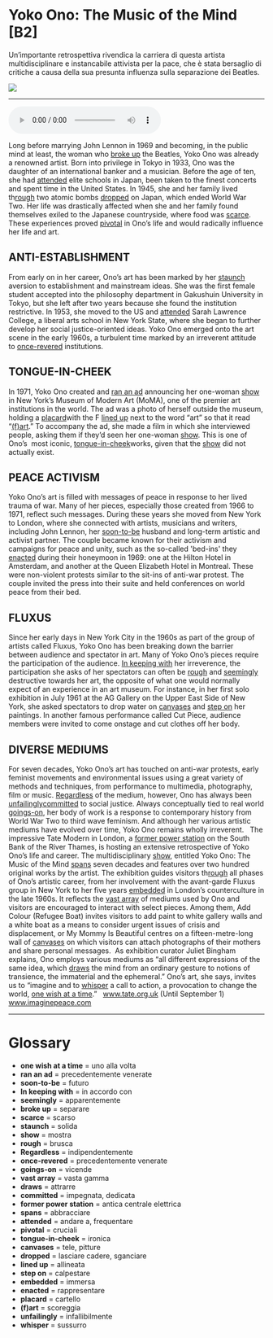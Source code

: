 # Yoko Ono: The Music of the Mind   [B2]

Un’importante retrospettiva rivendica la carriera di questa artista multidisciplinare e instancabile attivista per la pace, che è stata bersaglio di critiche a causa della sua presunta influenza sulla separazione dei Beatles.

![](Yoko%20Ono%20The%20Music%20of%20the%20Mind.jpg)

--------------

<div>
<audio controls autoplay>
    <source src="https:/raw.githubusercontent.com/dartie/speakup/main/2024-06/Yoko%20Ono%20The%20Music%20of%20the%20Mind.mp3" type="audio/mpeg">
</audio>
</div>


Long before marrying John Lennon in 1969 and becoming, in the public mind at least, the woman who [broke up](## "separare") the Beatles, Yoko Ono was already a renowned artist. Born into privilege in Tokyo in 1933, Ono was the daughter of an international banker and a musician. Before the age of ten, she had [attended](## "andare a, frequentare") elite schools in Japan, been taken to the finest concerts and spent time in the United States. In 1945, she and her family lived th[rough](## "brusca") two atomic bombs [dropped](## "lasciare cadere, sganciare") on Japan, which ended World War Two. Her life was drastically affected when she and her family found themselves exiled to the Japanese countryside, where food was [scarce](## "scarso"). These experiences proved [pivotal](## "cruciali") in Ono’s life and would radically influence her life and art.

## ANTI-ESTABLISHMENT
From early on in her career, Ono’s art has been marked by her [staunch](## "solida") aversion to establishment and mainstream ideas. She was the first female student accepted into the philosophy department in Gakushuin University in Tokyo, but she left after two years because she found the institution restrictive. In 1953, she moved to the US and [attended](## "andare a, frequentare") Sarah Lawrence College, a liberal arts school in New York State, where she began to further develop her social justice-oriented ideas. Yoko Ono emerged onto the art scene in the early 1960s, a turbulent time marked by an irreverent attitude to [once-revered](## "precedentemente venerate") institutions. 

## TONGUE-IN-CHEEK
In 1971, Yoko Ono created and [ran an ad](## "precedentemente venerate") announcing her one-woman [show](## "mostra") in New York’s Museum of Modern Art (MoMA), one of the premier art institutions in the world. The ad was a photo of herself outside the museum, holding a [placard](## "cartello")with the F [lined up](## "allineata") next to the word “art” so that it read “[(f)art](## "scoreggia").” To accompany the ad, she made a film in which she interviewed people, asking them if they’d seen her one-woman [show](## "mostra"). This is one of Ono’s  most iconic, [tongue-in-cheek](## "ironica")works, given that the [show](## "mostra") did not actually exist. 

## PEACE ACTIVISM 
Yoko Ono’s art is filled with messages of peace in response to her lived trauma of war. Many of her pieces, especially those created from 1966 to 1971, reflect such messages. During these years she moved from New York to London, where she connected with artists, musicians and writers, including John Lennon, her [soon-to-be](## "futuro") husband and long-term artistic and activist partner. The couple became known for their activism and campaigns for peace and unity, such as the so-called 'bed-ins' they [enacted](## "rappresentare") during their honeymoon in 1969: one at the Hilton Hotel in Amsterdam, and another at the Queen Elizabeth Hotel in Montreal. These were non-violent protests similar to the sit-ins of anti-war protest. The couple invited the press into their suite and held conferences on world peace from their bed. 

## FLUXUS
Since her early days in New York City in the 1960s as part of the group of artists called Fluxus, Yoko Ono has been breaking down the barrier between audience and spectator in art. Many of Yoko Ono’s pieces require the participation of the audience. [In keeping with](## "in accordo con") her irreverence, the participation she asks of her spectators can often be [rough](## "brusca") and [seemingly](## "apparentemente") destructive towards her art, the opposite of what one would normally expect of an experience in an art museum. For instance, in her first solo exhibition in July 1961 at the AG Gallery on the Upper East Side of New York, she asked spectators to drop water on [canvases](## "tele, pitture") and [step on](## "calpestare") her paintings. In another famous performance called Cut Piece, audience members were invited to come onstage and cut clothes off her body. 

## DIVERSE MEDIUMS
For seven decades, Yoko Ono’s art has touched on anti-war protests, early feminist movements and environmental issues using a great variety of methods and techniques, from performance to multimedia, photography, film or music. [Regardless](## "indipendentemente") of the medium, however, Ono has always been [unfailingly](## "infallibilmente")[committed](## "impegnata, dedicata") to social justice. Always conceptually tied to real world [goings-on](## "vicende"), her body of work is a response to contemporary history from World War Two to third wave feminism. And although her various artistic mediums have evolved over time, Yoko Ono remains wholly irreverent.  
The impressive Tate Modern in London, a [former power station](## "antica centrale elettrica") on the South Bank of the River Thames, is hosting an extensive retrospective of Yoko Ono’s life and career. The multidisciplinary [show](## "mostra"), entitled Yoko Ono: The Music of the Mind [spans](## "abbracciare") seven decades and features over two hundred original works by the artist. The exhibition guides visitors th[rough](## "brusca") all phases of Ono’s artistic career, from her involvement with the avant-garde Fluxus group in New York to her five years [embedded](## "immersa") in London’s counterculture in the late 1960s. It reflects the [vast array](## "vasta gamma") of mediums used by Ono and visitors are encouraged to interact with select pieces. Among them, Add Colour (Refugee Boat) invites visitors to add paint to white gallery walls and a white boat as a means to consider urgent issues of crisis and displacement, or My Mommy Is Beautiful centres on a fifteen-metre-long wall of [canvases](## "tele, pitture") on which visitors can attach photographs of their mothers and share personal messages. 
As exhibition curator Juliet Bingham explains, Ono employs various mediums as “all different expressions of the same idea, which [draws](## "attrarre") the mind from an ordinary gesture to notions of transience, the immaterial and the ephemeral.” Ono’s art, she says, invites us to “imagine and to [whisper](## "sussurro") a call to action, a provocation to change the world, [one wish at a time](## "uno alla volta").”  
www.tate.org.uk (Until September 1)
www.imaginepeace.com

--------------

<div style = "display:block; clear:both; page-break-after:always;"></div>

# Glossary
* **one wish at a time** = uno alla volta
* **ran an ad** = precedentemente venerate
* **soon-to-be** = futuro
* **In keeping with** = in accordo con
* **seemingly** = apparentemente
* **broke up** = separare
* **scarce** = scarso
* **staunch** = solida
* **show** = mostra
* **rough** = brusca
* **Regardless** = indipendentemente
* **once-revered** = precedentemente venerate
* **goings-on** = vicende
* **vast array** = vasta gamma
* **draws** = attrarre
* **committed** = impegnata, dedicata
* **former power station** = antica centrale elettrica
* **spans** = abbracciare
* **attended** = andare a, frequentare
* **pivotal** = cruciali
* **tongue-in-cheek** = ironica
* **canvases** = tele, pitture
* **dropped** = lasciare cadere, sganciare
* **lined up** = allineata
* **step on** = calpestare
* **embedded** = immersa
* **enacted** = rappresentare
* **placard** = cartello
* **(f)art** = scoreggia
* **unfailingly** = infallibilmente
* **whisper** = sussurro
